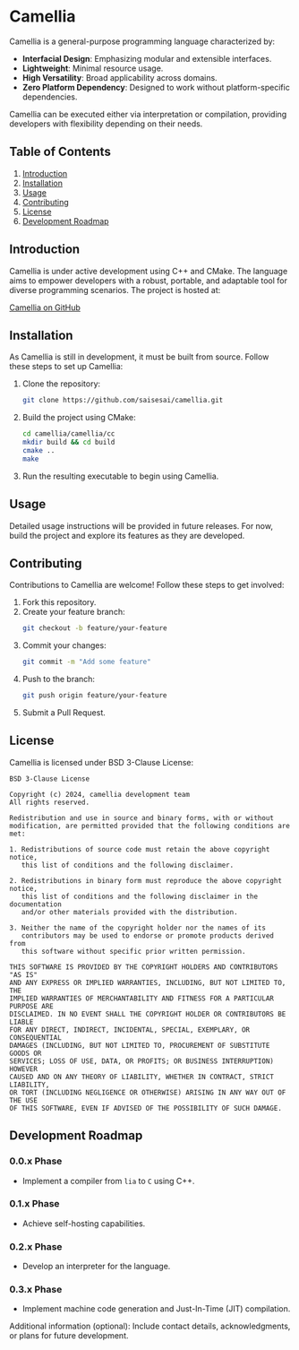 # Camellia

Camellia is a general-purpose programming language characterized by:

- **Interfacial Design**: Emphasizing modular and extensible interfaces.
- **Lightweight**: Minimal resource usage.
- **High Versatility**: Broad applicability across domains.
- **Zero Platform Dependency**: Designed to work without platform-specific dependencies.

Camellia can be executed either via interpretation or compilation, providing developers with flexibility depending on their needs.

## Table of Contents

1. [Introduction](#introduction)
2. [Installation](#installation)
3. [Usage](#usage)
4. [Contributing](#contributing)
5. [License](#license)
6. [Development Roadmap](#development-roadmap)

## Introduction

Camellia is under active development using C++ and CMake. The language aims to empower developers with a robust, portable, and adaptable tool for diverse programming scenarios. The project is hosted at:

[Camellia on GitHub](https://github.com/saisesai/camellia)

## Installation

As Camellia is still in development, it must be built from source. Follow these steps to set up Camellia:

1. Clone the repository:
   ```bash
   git clone https://github.com/saisesai/camellia.git
   ```
2. Build the project using CMake:
   ```bash
   cd camellia/camellia/cc
   mkdir build && cd build
   cmake ..
   make
   ```
3. Run the resulting executable to begin using Camellia.

## Usage

Detailed usage instructions will be provided in future releases. For now, build the project and explore its features as they are developed.

## Contributing

Contributions to Camellia are welcome! Follow these steps to get involved:

1. Fork this repository.
2. Create your feature branch:
   ```bash
   git checkout -b feature/your-feature
   ```
3. Commit your changes:
   ```bash
   git commit -m "Add some feature"
   ```
4. Push to the branch:
   ```bash
   git push origin feature/your-feature
   ```
5. Submit a Pull Request.

## License

Camellia is licensed under BSD 3-Clause License:

```
BSD 3-Clause License

Copyright (c) 2024, camellia development team
All rights reserved.

Redistribution and use in source and binary forms, with or without
modification, are permitted provided that the following conditions are met:

1. Redistributions of source code must retain the above copyright notice,
   this list of conditions and the following disclaimer.

2. Redistributions in binary form must reproduce the above copyright notice,
   this list of conditions and the following disclaimer in the documentation
   and/or other materials provided with the distribution.

3. Neither the name of the copyright holder nor the names of its
   contributors may be used to endorse or promote products derived from
   this software without specific prior written permission.

THIS SOFTWARE IS PROVIDED BY THE COPYRIGHT HOLDERS AND CONTRIBUTORS "AS IS"
AND ANY EXPRESS OR IMPLIED WARRANTIES, INCLUDING, BUT NOT LIMITED TO, THE
IMPLIED WARRANTIES OF MERCHANTABILITY AND FITNESS FOR A PARTICULAR PURPOSE ARE
DISCLAIMED. IN NO EVENT SHALL THE COPYRIGHT HOLDER OR CONTRIBUTORS BE LIABLE
FOR ANY DIRECT, INDIRECT, INCIDENTAL, SPECIAL, EXEMPLARY, OR CONSEQUENTIAL
DAMAGES (INCLUDING, BUT NOT LIMITED TO, PROCUREMENT OF SUBSTITUTE GOODS OR
SERVICES; LOSS OF USE, DATA, OR PROFITS; OR BUSINESS INTERRUPTION) HOWEVER
CAUSED AND ON ANY THEORY OF LIABILITY, WHETHER IN CONTRACT, STRICT LIABILITY,
OR TORT (INCLUDING NEGLIGENCE OR OTHERWISE) ARISING IN ANY WAY OUT OF THE USE
OF THIS SOFTWARE, EVEN IF ADVISED OF THE POSSIBILITY OF SUCH DAMAGE.
```

## Development Roadmap

### 0.0.x Phase
- Implement a compiler from `lia` to `C` using C++.

### 0.1.x Phase
- Achieve self-hosting capabilities.

### 0.2.x Phase
- Develop an interpreter for the language.

### 0.3.x Phase
- Implement machine code generation and Just-In-Time (JIT) compilation.

Additional information (optional): Include contact details, acknowledgments, or plans for future development.

